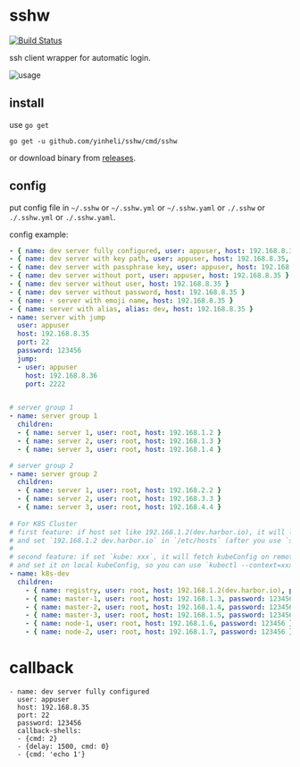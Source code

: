 # sshw

[![Build Status](https://travis-ci.org/yinheli/sshw.svg?branch=master)](https://travis-ci.org/yinheli/sshw)

ssh client wrapper for automatic login.

![usage](./assets/sshw-demo.gif)

## install

use `go get`

```
go get -u github.com/yinheli/sshw/cmd/sshw
```

or download binary from [releases](//github.com/yinheli/sshw/releases).

## config

put config file in `~/.sshw` or `~/.sshw.yml` or `~/.sshw.yaml` or `./.sshw` or `./.sshw.yml` or `./.sshw.yaml`.

config example:

```yaml
- { name: dev server fully configured, user: appuser, host: 192.168.8.35, port: 22, password: 123456 }
- { name: dev server with key path, user: appuser, host: 192.168.8.35, port: 22, keypath: /root/.ssh/id_rsa }
- { name: dev server with passphrase key, user: appuser, host: 192.168.8.35, port: 22, keypath: /root/.ssh/id_rsa, passphrase: abcdefghijklmn}
- { name: dev server without port, user: appuser, host: 192.168.8.35 }
- { name: dev server without user, host: 192.168.8.35 }
- { name: dev server without password, host: 192.168.8.35 }
- { name: ⚡️ server with emoji name, host: 192.168.8.35 }
- { name: server with alias, alias: dev, host: 192.168.8.35 }
- name: server with jump
  user: appuser
  host: 192.168.8.35
  port: 22
  password: 123456
  jump:
  - user: appuser
    host: 192.168.8.36
    port: 2222


# server group 1
- name: server group 1
  children:
  - { name: server 1, user: root, host: 192.168.1.2 }
  - { name: server 2, user: root, host: 192.168.1.3 }
  - { name: server 3, user: root, host: 192.168.1.4 }

# server group 2
- name: server group 2
  children:
  - { name: server 1, user: root, host: 192.168.2.2 }
  - { name: server 2, user: root, host: 192.168.3.3 }
  - { name: server 3, user: root, host: 192.168.4.4 }
  
# For K8S Cluster
# first feature: if host set like 192.168.1.2(dev.harbor.io), it will login by 192.168.1.2,
# and set `192.168.1.2 dev.harbor.io` in `/etc/hosts` (after you use `sudo sshw` to login)
#
# second feature: if set `kube: xxx`, it will fetch kubeConfig on remote server, 
# and set it on local kubeConfig, so you can use `kubectl --context=xxx` to access remote k8s cluster
- name: k8s-dev
  children:
    - { name: registry, user: root, host: 192.168.1.2(dev.harbor.io), password: 123456 }
    - { name: master-1, user: root, host: 192.168.1.3, password: 123456, kube: k8s-dev }
    - { name: master-2, user: root, host: 192.168.1.4, password: 123456 }
    - { name: master-3, user: root, host: 192.168.1.5, password: 123456 }
    - { name: node-1, user: root, host: 192.168.1.6, password: 123456 }
    - { name: node-2, user: root, host: 192.168.1.7, password: 123456 }
```

# callback
```
- name: dev server fully configured
  user: appuser
  host: 192.168.8.35
  port: 22
  password: 123456
  callback-shells:
  - {cmd: 2}
  - {delay: 1500, cmd: 0}
  - {cmd: 'echo 1'}
 ```
